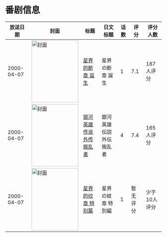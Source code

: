# 番剧信息

|放送日期|封面|标题|日文标题|话数|评分|评分人数|
|---|---|---|---|---|---|---|
|2000-04-07|<img src="https://lain.bgm.tv/pic/cover/c/17/75/34515_qBs9L.jpg" alt="封面" style="width:150px;height:200px;object-fit:cover;">|[星界的断章 诞生](https://bangumi.tv/subject/34515)|星界の断章 誕生|1|7.1|187人评分|
|2000-04-07|<img src="https://lain.bgm.tv/pic/cover/c/2c/2e/79682_99U6Z.jpg" alt="封面" style="width:150px;height:200px;object-fit:cover;">|[银河英雄传说外传 叛乱者](https://bangumi.tv/subject/79682)|銀河英雄伝説外伝 叛乱者|4|7.4|165人评分|
|2000-04-07|<img src="https://lain.bgm.tv/pic/cover/c/06/f8/445940_pJQC1.jpg" alt="封面" style="width:150px;height:200px;object-fit:cover;">|[星界的纹章 特别篇](https://bangumi.tv/subject/445940)|星界の紋章 特別編|1|暂无评分|少于10人评分|
